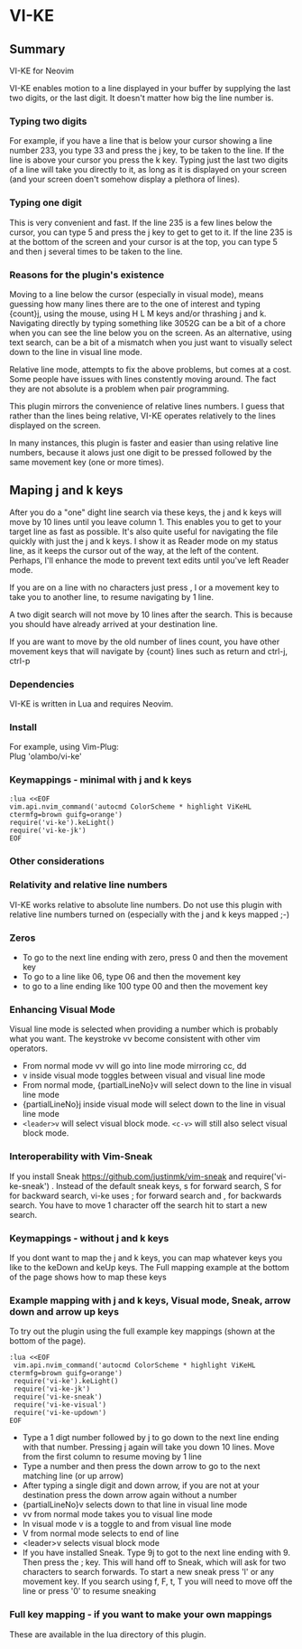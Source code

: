  # VI-KE

## Summary
VI-KE for Neovim

VI-KE enables motion to a line displayed in your buffer by supplying the last two digits, or the last digit. It doesn't matter how big the line number is.

### Typing two digits 
For example, if you have a line that is below your cursor showing a line number 233, you type 33 and press the j key, to be taken to the line. If the line is above your cursor you press the k key. Typing just the last two digits of a line will take you directly to it, as long as it is displayed on your screen (and your screen doen't somehow display a plethora of lines).

### Typing one digit
This is very convenient and fast. If the line 235 is a few lines below the cursor, you can type 5 and press the j key to get to get to it. If the line 235 is at the bottom of the screen and your cursor is at the top, you can type 5 and then j several times to be taken to the line.

### Reasons for the plugin's existence

Moving to a line below the cursor (especially in visual mode), means guessing how many lines there are to the one of interest and typing {count}j, using the mouse, using H L M keys and/or thrashing j and k. Navigating directly by typing something like 3052G can be a bit of a chore when you can see the line below you on the screen. 
As an alternative, using text search, can be a bit of a mismatch when you just want to visually select down to the line in visual line mode. 

Relative line mode, attempts to fix the above problems, but comes at a cost. Some people have issues with lines constently moving around. The fact they are not absolute is a problem when pair programming.

This plugin mirrors the convenience of relative lines numbers. I guess that rather than the lines being relative, VI-KE operates relatively to the lines displayed on the screen. 

In many instances, this plugin is faster and easier than using relative line numbers, because it alows just one digit to be pressed followed by the same movement key (one or more times).

## Maping j and k keys

After you do a "one" dight line search via these keys, the j and k keys will move by 10 lines until you leave column 1. This enables you to get to your target line as fast as possible. It's also quite useful for navigating the file quickly with just the j and k keys. I show it as Reader mode on my status line, as it keeps the cursor out of the way, at the left of the content. Perhaps, I'll enhance the mode to prevent text edits until you've left Reader mode.

If you are on a line with no characters just press <esc>, l or a movement key to take you to another line, to resume navigating by 1 line.

A two digit search will not move by 10 lines after the search. This is because you should have already arrived at your destination line. 

If you are want to move by the old number of lines count, you have other movement keys that will navigate by {count} lines such as return and ctrl-j, ctrl-p

### Dependencies

VI-KE is written in Lua and requires Neovim.

### Install

For example, using Vim-Plug: <br/> 
Plug 'olambo/vi-ke'

### Keymappings - minimal with j and k keys

```
:lua <<EOF
vim.api.nvim_command('autocmd ColorScheme * highlight ViKeHL ctermfg=brown guifg=orange')
require('vi-ke').keLight()
require('vi-ke-jk')
EOF
```

### Other considerations

### Relativity and relative line numbers

VI-KE works relative to absolute line numbers. Do not use this plugin with relative line numbers turned on (especially with the j and k keys mapped ;-)

### Zeros
 
 * To go to the next line ending with zero, press 0 and then the movement key
 * To go to a line like 06, type 06 and then the movement key
 * to go to a line ending like 100 type 00 and then the movement key

### Enhancing Visual Mode

Visual line mode is selected when providing a number which is probably what you want.
The keystroke vv become consistent with other vim operators. 

* From normal mode vv will go into line mode mirroring cc, dd
* v inside visual mode toggles between visual and visual line mode
* From normal mode, {partialLineNo}v will select down to the line in visual line mode
* {partialLineNo}j inside visual mode will select down to the line in visual line mode
* `<leader>v` will select visual block mode. `<c-v>` will still also select visual block mode.

### Interoperability with Vim-Sneak

If you install Sneak https://github.com/justinmk/vim-sneak and require('vi-ke-sneak') .
Instead of the default sneak keys, s for forward search, S for for backward search, vi-ke uses ; for forward search and , for backwards search. You have to move 1 character off the search hit to start a new search.

### Keymappings - without j and k keys

If you dont want to map the j and k keys, you can map whatever keys you like to the keDown and keUp keys. The Full mapping example at the bottom of the page shows how to map these keys

### Example mapping with j and k keys, Visual mode, Sneak, arrow down and arrow up keys

To try out the plugin using the full example key mappings (shown at the bottom of the page). 

 ```
:lua <<EOF
  vim.api.nvim_command('autocmd ColorScheme * highlight ViKeHL ctermfg=brown guifg=orange')
  require('vi-ke').keLight()
  require('vi-ke-jk')
  require('vi-ke-sneak')
  require('vi-ke-visual')
  require('vi-ke-updown')
EOF
```
*  Type a 1 digt number followed by j to go down to the next line ending with that number. Pressing j again will take you down 10 lines. Move from the first column to resume moving by 1 line
*  Type a number and then press the down arrow to go to the next matching line (or up arrow)
*  After typing a single digit and down arrow, if you are not at your destination press the down arrow again without a number
*  {partialLineNo}v selects down to that line in visual line mode
*  vv from normal mode takes you to visual line mode 
*  In visual mode v is a toggle to and from visual line mode
* V from normal mode selects to end of line
*  \<leader\>v selects visual block mode
*  If you have installed Sneak. Type 9j to got to the next line ending with 9. Then press the ; key. This will hand off to Sneak, which will ask for two characters to search forwards. To start a new sneak press 'l' or any movement key. If you search using f, F, t, T you will need to move off the line or press '0' to resume sneaking

### Full key mapping - if you want to make your own mappings

These are available in the lua directory of this plugin.
